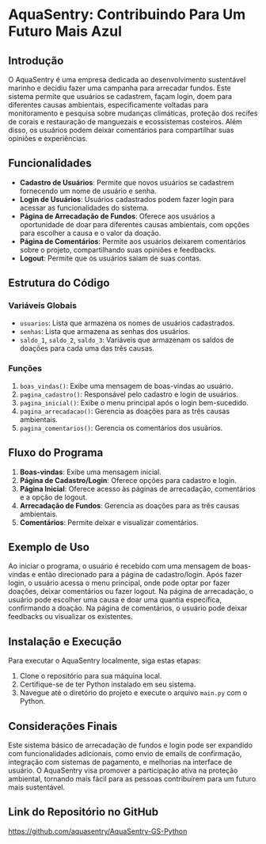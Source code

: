 # AquaSentry: Contribuindo Para Um Futuro Mais Azul

## Introdução
O AquaSentry é uma empresa dedicada ao desenvolvimento sustentável marinho e decidiu fazer uma campanha para arrecadar fundos. Este sistema permite que usuários se cadastrem, façam login, doem para diferentes causas ambientais, especificamente voltadas para monitoramento e pesquisa sobre mudanças climáticas, proteção dos recifes de corais e restauração de manguezais e ecossistemas costeiros. Além disso, os usuários podem deixar comentários para compartilhar suas opiniões e experiências.

## Funcionalidades
- **Cadastro de Usuários**: Permite que novos usuários se cadastrem fornecendo um nome de usuário e senha.
- **Login de Usuários**: Usuários cadastrados podem fazer login para acessar as funcionalidades do sistema.
- **Página de Arrecadação de Fundos**: Oferece aos usuários a oportunidade de doar para diferentes causas ambientais, com opções para escolher a causa e o valor da doação.
- **Página de Comentários**: Permite aos usuários deixarem comentários sobre o projeto, compartilhando suas opiniões e feedbacks.
- **Logout**: Permite que os usuários saiam de suas contas.

## Estrutura do Código
### Variáveis Globais
- `usuarios`: Lista que armazena os nomes de usuários cadastrados.
- `senhas`: Lista que armazena as senhas dos usuários.
- `saldo_1`, `saldo_2`, `saldo_3`: Variáveis que armazenam os saldos de doações para cada uma das três causas.

### Funções
1. `boas_vindas()`: Exibe uma mensagem de boas-vindas ao usuário.
2. `pagina_cadastro()`: Responsável pelo cadastro e login de usuários.
3. `pagina_inicial()`: Exibe o menu principal após o login bem-sucedido.
4. `pagina_arrecadacao()`: Gerencia as doações para as três causas ambientais.
5. `pagina_comentarios()`: Gerencia os comentários dos usuários.

## Fluxo do Programa
1. **Boas-vindas**: Exibe uma mensagem inicial.
2. **Página de Cadastro/Login**: Oferece opções para cadastro e login.
3. **Página Inicial**: Oferece acesso às páginas de arrecadação, comentários e a opção de logout.
4. **Arrecadação de Fundos**: Gerencia as doações para as três causas ambientais.
5. **Comentários**: Permite deixar e visualizar comentários.

## Exemplo de Uso
Ao iniciar o programa, o usuário é recebido com uma mensagem de boas-vindas e então direcionado para a página de cadastro/login. Após fazer login, o usuário acessa o menu principal, onde pode optar por fazer doações, deixar comentários ou fazer logout. Na página de arrecadação, o usuário pode escolher uma causa e doar uma quantia específica, confirmando a doação. Na página de comentários, o usuário pode deixar feedbacks ou visualizar os existentes.

## Instalação e Execução
Para executar o AquaSentry localmente, siga estas etapas:
1. Clone o repositório para sua máquina local.
2. Certifique-se de ter Python instalado em seu sistema.
3. Navegue até o diretório do projeto e execute o arquivo `main.py` com o Python.

## Considerações Finais
Este sistema básico de arrecadação de fundos e login pode ser expandido com funcionalidades adicionais, como envio de emails de confirmação, integração com sistemas de pagamento, e melhorias na interface de usuário. O AquaSentry visa promover a participação ativa na proteção ambiental, tornando mais fácil para as pessoas contribuírem para um futuro mais sustentável.

## Link do Repositório no GitHub
https://github.com/aquasentry/AquaSentry-GS-Python
